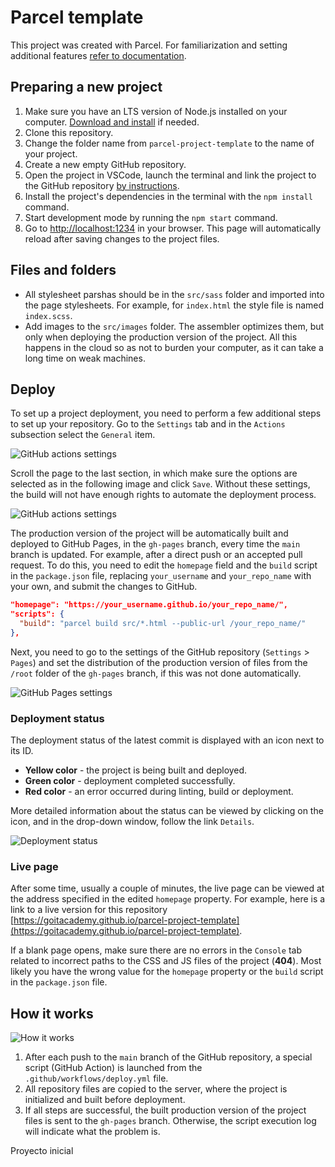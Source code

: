 # Parcel template

This project was created with Parcel. For familiarization and setting additional features [refer to documentation](https://parceljs.org/).

## Preparing a new project

1. Make sure you have an LTS version of Node.js installed on your computer.
   [Download and install](https://nodejs.org/en/) if needed.
2. Clone this repository.
3. Change the folder name from `parcel-project-template` to the name of your project.
4. Create a new empty GitHub repository.
5. Open the project in VSCode, launch the terminal and link the project to the GitHub repository
   [by instructions](https://docs.github.com/en/get-started/getting-started-with-git/managing-remote-repositories#changing-a-remote-repositorys-url).
6. Install the project's dependencies in the terminal with the `npm install` command.
7. Start development mode by running the `npm start` command.
8. Go to [http://localhost:1234](http://localhost:1234) in your browser.
   This page will automatically reload after saving changes to the project files.

## Files and folders

- All stylesheet parshas should be in the `src/sass` folder and imported into the page stylesheets. For example, for `index.html` the style file is named `index.scss`.
- Add images to the `src/images` folder. The assembler optimizes them, but only when deploying the production version of the project. All this happens in the cloud so as not to burden your computer, as it can take a long time on weak machines.

## Deploy

To set up a project deployment, you need to perform a few additional steps to set up your repository. Go to the `Settings` tab and in the `Actions` subsection select the `General` item.

![GitHub actions settings](./assets/actions-config-step-1.png)

Scroll the page to the last section, in which make sure the options are selected as in the following image and click `Save`. Without these settings, the build will not have enough rights to automate the deployment process.

![GitHub actions settings](./assets/actions-config-step-2.png)

The production version of the project will be automatically built and deployed to GitHub Pages, in the `gh-pages` branch, every time the `main` branch is updated. For example, after a direct push or an accepted pull request. To do this, you need to edit the `homepage` field and the `build` script in the `package.json` file, replacing `your_username` and `your_repo_name` with your own, and submit the changes to GitHub.


```json
"homepage": "https://your_username.github.io/your_repo_name/",
"scripts": {
  "build": "parcel build src/*.html --public-url /your_repo_name/"
},
```

Next, you need to go to the settings of the GitHub repository (`Settings` > `Pages`) and set the distribution of the production version of files from the `/root` folder of the `gh-pages` branch, if this was not done automatically.

![GitHub Pages settings](./assets/repo-settings.png)

### Deployment status

The deployment status of the latest commit is displayed with an icon next to its ID.

- **Yellow color** - the project is being built and deployed.
- **Green color** - deployment completed successfully.
- **Red color** - an error occurred during linting, build or deployment.

More detailed information about the status can be viewed by clicking on the icon, and in the drop-down window, follow the link `Details`.

![Deployment status](./assets/status.png)

### Live page

After some time, usually a couple of minutes, the live page can be viewed at the address specified in the edited `homepage` property. For example, here is a link to a live version for this repository
[https://goitacademy.github.io/parcel-project-template](https://goitacademy.github.io/parcel-project-template).

If a blank page opens, make sure there are no errors in the `Console` tab related to incorrect paths to the CSS and JS files of the project (**404**). Most likely you have the wrong value for the `homepage` property or the `build` script in the `package.json` file.

## How it works

![How it works](./assets/how-it-works.png)

1. After each push to the `main` branch of the GitHub repository, a special script (GitHub Action) is launched from the `.github/workflows/deploy.yml` file.
2. All repository files are copied to the server, where the project is initialized and built before deployment.
3. If all steps are successful, the built production version of the project files is sent to the `gh-pages` branch. Otherwise, the script execution log will indicate what the problem is.

Proyecto inicial
